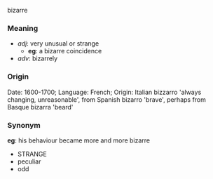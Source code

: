 bizarre
### Meaning
+ _adj_: very unusual or strange
    + __eg__: a bizarre coincidence
+ _adv_: bizarrely

### Origin

Date: 1600-1700; Language: French; Origin: Italian bizzarro 'always changing, unreasonable', from Spanish bizarro 'brave', perhaps from Basque bizarra 'beard'

### Synonym

__eg__: his behaviour became more and more bizarre 

+ STRANGE
+ peculiar
+ odd


